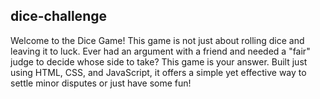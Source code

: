 ## dice-challenge

Welcome to the Dice Game! This game is not just about rolling dice and leaving it to luck. Ever had an argument with a friend and needed a "fair" judge to decide whose side to take? This game is your answer. Built just using HTML, CSS, and JavaScript, it offers a simple yet effective way to settle minor disputes or just have some fun!